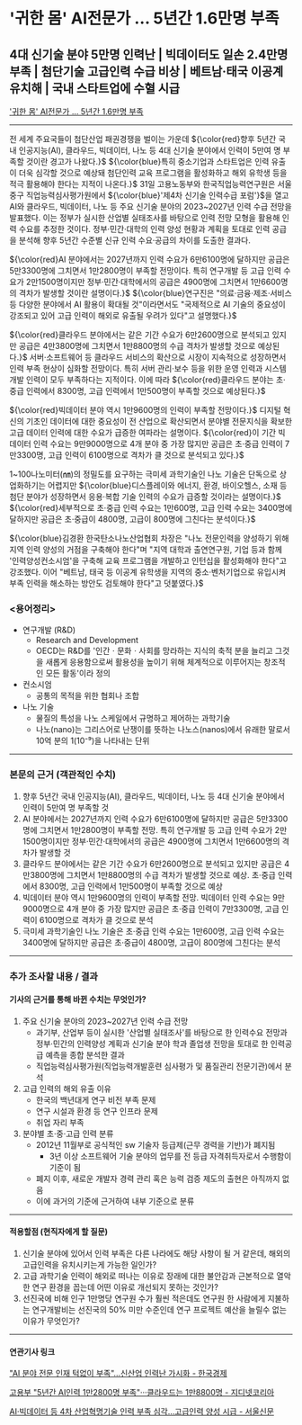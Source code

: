 # '귀한 몸' AI전문가 … 5년간 1.6만명 부족
## 4대 신기술 분야 5만명 인력난 | 빅데이터도 일손 2.4만명 부족 | 첨단기술 고급인력 수급 비상 | 베트남·태국 이공계 유치해 | 국내 스타트업에 수혈 시급
['귀한 몸' AI전문가 … 5년간 1.6만명 부족](https://n.news.naver.com/article/newspaper/009/0005180208?date=20230901 "'귀한 몸' AI전문가 … 5년간 1.6만명 부족")

---

전 세계 주요국들이 첨단산업 패권경쟁을 벌이는 가운데 ${\color{red}향후 5년간 국내 인공지능(AI), 클라우드, 빅데이터, 나노 등 4대 신기술 분야에서 인력이 5만여 명 부족할 것이란 경고가 나왔다.}$ ${\color{blue}특히 중소기업과 스타트업은 인력 유출이 더욱 심각할 것으로 예상돼 첨단인력 교육 프로그램을 활성화하고 해외 유학생 등을 적극 활용해야 한다는 지적이 나온다.}$ 31일 고용노동부와 한국직업능력연구원은 서울 중구 직업능력심사평가원에서 ${\color{blue}'제4차 신기술 인력수급 포럼'}$을 열고 AI와 클라우드, 빅데이터, 나노 등 주요 신기술 분야의 2023~2027년 인력 수급 전망을 발표했다. 이는 정부가 실시한 산업별 실태조사를 바탕으로 인력 전망 모형을 활용해 인력 수요를 추정한 것이다. 정부·민간·대학의 인력 양성 현황과 계획을 토대로 인력 공급을 분석해 향후 5년간 수준별 신규 인력 수요·공급의 차이를 도출한 결과다.

${\color{red}AI 분야에서는 2027년까지 인력 수요가 6만6100명에 달하지만 공급은 5만3300명에 그치면서 1만2800명이 부족할 전망이다. 특히 연구개발 등 고급 인력 수요가 2만1500명이지만 정부·민간·대학에서의 공급은 4900명에 그치면서 1만6600명의 격차가 발생할 것이란 설명이다.}$ ${\color{blue}연구진은 "의료·금융·제조·서비스 등 다양한 분야에서 AI 활용이 확대될 것"이라면서도 "국제적으로 AI 기술의 중요성이 강조되고 있어 고급 인력이 해외로 유출될 우려가 있다"고 설명했다.}$

${\color{red}클라우드 분야에서는 같은 기간 수요가 6만2600명으로 분석되고 있지만 공급은 4만3800명에 그치면서 1만8800명의 수급 격차가 발생할 것으로 예상된다.}$ 서버·소프트웨어 등 클라우드 서비스의 확산으로 시장이 지속적으로 성장하면서 인력 부족 현상이 심화할 전망이다. 특히 서버 관리·보수 등을 위한 운영 인력과 시스템 개발 인력이 모두 부족하다는 지적이다. 이에 따라 ${\color{red}클라우드 분야는 초·중급 인력에서 8300명, 고급 인력에서 1만500명이 부족할 것으로 예상된다.}$

${\color{red}빅데이터 분야 역시 1만9600명의 인력이 부족할 전망이다.}$ 디지털 혁신의 기초인 데이터에 대한 중요성이 전 산업으로 확산되면서 분야별 전문지식을 확보한 고급 데이터 인력에 대한 수요가 급증한 여파라는 설명이다. ${\color{red}이 기간 빅데이터 인력 수요는 9만9000명으로 4개 분야 중 가장 많지만 공급은 초·중급 인력이 7만3300명, 고급 인력이 6100명으로 격차가 클 것으로 분석되고 있다.}$

1~100나노미터(㎚)의 정밀도를 요구하는 극미세 과학기술인 나노 기술은 단독으로 상업화하기는 어렵지만 ${\color{blue}디스플레이와 에너지, 환경, 바이오헬스, 소재 등 첨단 분야가 성장하면서 응용·복합 기술 인력의 수요가 급증할 것이라는 설명이다.}$ ${\color{red}세부적으로 초·중급 인력 수요는 1만600명, 고급 인력 수요는 3400명에 달하지만 공급은 초·중급이 4800명, 고급이 800명에 그친다는 분석이다.}$

${\color{blue}김경환 한국탄소나노산업협회 차장은 "나노 전문인력을 양성하기 위해 지역 인력 양성의 거점을 구축해야 한다"며 "지역 대학과 출연연구원, 기업 등과 함께 '인력양성컨소시엄'을 구축해 교육 프로그램을 개발하고 인턴십을 활성화해야 한다"고 강조했다. 이어 "베트남, 태국 등 이공계 유학생을 지역의 중소·벤처기업으로 유입시켜 부족 인력을 해소하는 방안도 검토해야 한다"고 덧붙였다.}$


### <용어정리>
* 연구개발 (R&D)
    * Research and Development 
    * OECD는 R&D를 '인간ㆍ문화ㆍ사회를 망라하는 지식의 축적 분을 늘리고 그것을 새롭게 응용함으로써 활용성을 높이기 위해 체계적으로 이루어지는 창조적인 모든 활동'이라 정의
* 컨소시엄
    * 공통의 목적을 위한 협회나 조합
* 나노 기술
    * 물질의 특성을 나노 스케일에서 규명하고 제어하는 과학기술
    * 나노(nano)는 그리스어로 난쟁이를 뜻하는 나노스(nanos)에서 유래한 말로서 10억 분의 1(10⁻⁹)을 나타내는 단위
---

### 본문의 근거 (객관적인 수치) 
1. 향후 5년간 국내 인공지능(AI), 클라우드, 빅데이터, 나노 등 4대 신기술 분야에서 인력이 5만여 명 부족할 것
2. AI 분야에서는 2027년까지 인력 수요가 6만6100명에 달하지만 공급은 5만3300명에 그치면서 1만2800명이 부족할 전망. 특히 연구개발 등 고급 인력 수요가 2만1500명이지만 정부·민간·대학에서의 공급은 4900명에 그치면서 1만6600명의 격차가 발생할 것
3. 클라우드 분야에서는 같은 기간 수요가 6만2600명으로 분석되고 있지만 공급은 4만3800명에 그치면서 1만8800명의 수급 격차가 발생할 것으로 예상. 초·중급 인력에서 8300명, 고급 인력에서 1만500명이 부족할 것으로 예상
4. 빅데이터 분야 역시 1만9600명의 인력이 부족할 전망. 빅데이터 인력 수요는 9만9000명으로 4개 분야 중 가장 많지만 공급은 초·중급 인력이 7만3300명, 고급 인력이 6100명으로 격차가 클 것으로 분석
5. 극미세 과학기술인 나노 기술은 초·중급 인력 수요는 1만600명, 고급 인력 수요는 3400명에 달하지만 공급은 초·중급이 4800명, 고급이 800명에 그친다는 분석
---

### 추가 조사할 내용 / 결과 
#### 기사의 근거를 통해 바뀐 수치는 무엇인가?

1. 주요 신기술 분야의 2023~2027년 인력 수급 전망
    * 과기부, 산업부 등이 실시한 '산업별 실태조사'를 바탕으로 한 인력수요 전망과 정부‧민간의 인력양성 계획과 신기술 분야 학과 졸업생 전망을 토대로 한 인력공급 예측을 종합 분석한 결과
    * 직업능력심사평가원(직업능력개발훈련 심사평가 및 품질관리 전문기관)에서 분석
2. 고급 인력의 해외 유출 이유
    * 한국의 백년대게 연구 비전 부족 문제
    * 연구 시설과 환경 등 연구 인프라 문제
    * 취업 자리 부족
3. 분야별 초·중·고급 인력 분류
    * 2012년 11월부로 공식적인 sw 기술자 등급제(근무 경력을 기반)가 폐지됨
        * 3년 이상 소프트웨어 기술 분야의 업무를  전 등급 자격취득자로서 수행함이 기준이 됨
    * 폐지 이후, 새로운 개발자 경력 관리 혹은 능력 검증 제도의 출현은 아직까지 없음
    * 이에 과거의 기준에 근거하여 내부 기준으로 분류


---

#### 적용할점 (현직자에게 할 질문)
1. 신기술 분야에 있어서 인력 부족은 다른 나라에도 해당 사항이 될 거 같은데, 해외의 고급인력을 유치시키는게 가능한 일인가?
2. 고급 과학기술 인력이 해외로 떠나는 이유로 장래에 대한 불안감과 근본적으로 열악한 연구 환경을 꼽는데 어떤 이유로 개선되지 못하는 것인가?
3. 선진국에 비해 인구 1만명당 연구원 수가 훨씬 적은데도 연구원 한 사람에게 지불하는 연구개발비는 선진국의 50% 미만 수준인데 연구 프로젝트 예산을 늘릴수 없는 이유가 무엇인가? 

--- 
#### 연관기사 링크

["AI 분야 전문 인재 턱없이 부족"…신산업 인력난 가시화 - 한국경제](https://www.hankyung.com/society/article/202308314245i)

[고용부 "5년간 AI인력 1만2800명 부족"···클라우드는 1만8800명 - 지디넷코리아](https://zdnet.co.kr/view/?no=20230901074558)

[AI·빅데이터 등 4차 산업혁명기술 인력 부족 심각…고급인력 양성 시급 - 서울신문](https://www.seoul.co.kr/news/newsView.php?id=20230831500127)